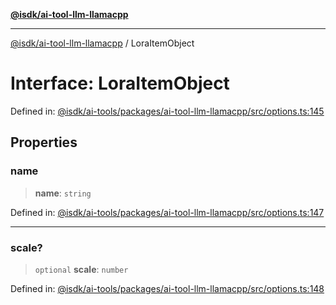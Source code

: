 [**@isdk/ai-tool-llm-llamacpp**](../README.md)

***

[@isdk/ai-tool-llm-llamacpp](../globals.md) / LoraItemObject

# Interface: LoraItemObject

Defined in: [@isdk/ai-tools/packages/ai-tool-llm-llamacpp/src/options.ts:145](https://github.com/isdk/ai-tool-llm-llamacpp.js/blob/17d967afd0fac7d88c746125459fe87825a001bb/src/options.ts#L145)

## Properties

### name

> **name**: `string`

Defined in: [@isdk/ai-tools/packages/ai-tool-llm-llamacpp/src/options.ts:147](https://github.com/isdk/ai-tool-llm-llamacpp.js/blob/17d967afd0fac7d88c746125459fe87825a001bb/src/options.ts#L147)

***

### scale?

> `optional` **scale**: `number`

Defined in: [@isdk/ai-tools/packages/ai-tool-llm-llamacpp/src/options.ts:148](https://github.com/isdk/ai-tool-llm-llamacpp.js/blob/17d967afd0fac7d88c746125459fe87825a001bb/src/options.ts#L148)
